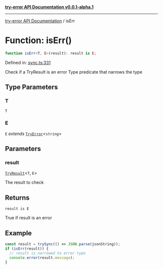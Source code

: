 [**try-error API Documentation v0.0.1-alpha.1**](../index.md)

***

[try-error API Documentation](../index.md) / isErr

# Function: isErr()

```ts
function isErr<T, E>(result): result is E;
```

Defined in: [sync.ts:331](https://github.com/oconnorjohnson/try-error/blob/e3ae0308069a4fba073f4543d527ad76373db795/src/sync.ts#L331)

Check if a TryResult is an error
Type predicate that narrows the type

## Type Parameters

### T

`T`

### E

`E` *extends* [`TryError`](../interfaces/TryError.md)\<`string`\>

## Parameters

### result

[`TryResult`](../type-aliases/TryResult.md)\<`T`, `E`\>

The result to check

## Returns

`result is E`

True if result is an error

## Example

```typescript
const result = trySync(() => JSON.parse(jsonString));
if (isErr(result)) {
  // result is narrowed to error type
  console.error(result.message);
}
```
